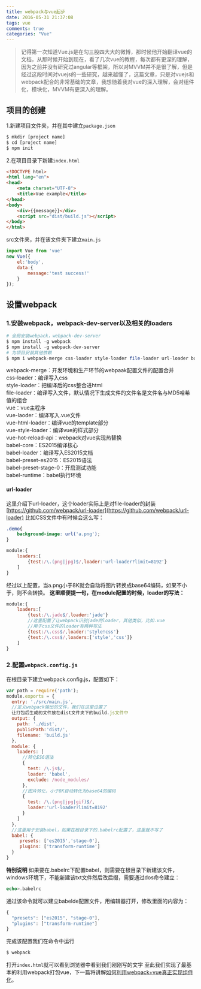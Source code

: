 ```yaml
---
title: webpack与vue起步
date: 2016-05-31 21:37:08
tags: vue
comments: true
categories: "Vue"
---
```

> 记得第一次知道Vue.js是在勾三股四大大的微博，那时候他开始翻译vue的文档，从那时候开始到现在，看了几次vue的教程，每次都有更深的理解，因为之前并没有研究过angular等框架，所以对MVVM并不是很了解，但是经过这段时间对vuejs的一些研究，越来越懂了，这篇文章，只是对vuejs和webpack配合的非常基础的文章，我想随着我对vue的深入理解，会对组件化，模块化，MVVM有更深入的理解。

## 项目的创建
1.新建项目文件夹，并在其中建立`package.json`
```js
$ mkdir [project name]
$ cd [project name]
$ npm init
```
<!--more-->
2.在项目目录下新建`index.html`
```html
<!DOCTYPE html>
<html lang="en">
<head>
    <meta charset="UTF-8">
    <title>Vue example</title>
</head>
<body>
    <div>{{message}}</div>
    <script src="dist/build.js"></script>
</body>
</html>
```
src文件夹，并在该文件夹下建立`main.js`
```javascript
import Vue from 'vue'
new Vue({
    el:'body',
    data:{
        message:'test success!'
    }
});
```
## 设置webpack
### 1.安装webpack，webpack-dev-server以及相关的loaders
```php
# 全局安装webpack，webpack-dev-server
$ npm install -g webpack
$ npm install -g webpack-dev-server
# 为项目安装其他依赖
$ npm i webpack-merge css-loader style-loader file-loader url-loader babel-core babel-loader babel-plugin-transform-runtime babel-preset-es2015 babel-preset-stage-0 babel-runtime vue vue-loader vue-html-loader vue-style-loader vue-hot-reload-api -D
```
webpack-merge：开发环境和生产环节的webpaak配置文件的配置合并<br/>
css-loader：编译写入css<br/>
style-loader：把编译后的css整合进html<br/>
file-loader：编译写入文件，默认情况下生成文件的文件名是文件名与MD5哈希值的组合<br/>
vue：vue主程序<br/>
vue-laoder：编译写入.vue文件<br/>
vue-html-loader：编译vue的template部分<br/>
vue-style-loader：编译vue的样式部分<br/>
vue-hot-reload-api：webpack对vue实现热替换<br/>
babel-core：ES2015编译核心<br/>
babel-loader：编译写入ES2015文档<br/>
babel-preset-es2015：ES2015语法<br/>
babel-preset-stage-0：开启测试功能<br/>
babel-runtime：babel执行环境<br/>
#### url-loader
这里介绍下url-loader，这个loader实际上是对file-loader的封装[https://github.com/webpack/url-loader](https://github.com/webpack/url-loader)
比如CSS文件中有时候会这么写：
```css
.demo{
    background-image: url('a.png');
}
```
```javascript
module:{
    loaders:[
        {test:/\.(png|jpg)$/,loader:'url-loader?limit=8192'}
    ]
}
```
经过以上配置，当a.png小于8K就会自动将图片转换成base64编码，如果不小于，则不会转换。
**这里顺便提一句，在module配置的时候，loader的写法：**
```javascript
module:{
    loaders:[
        {test:/\.jade$/,loader:'jade'}
        //这里配置了让webpack识别jade的loader，其他类似，比如.vue
        //用于css文件的loader有两种写法
        {test:/\.css$/,loader:'style!css'}
        {test:/\.css$/,loaders:['style','css']}
    ]
}
```
### 2.配置`webpack.config.js`
在根目录下建立webpack.config.js，配置如下：
```js
var path = require('path');
module.exports = {
  entry: './src/main.js',
  //定义webpack输出的文件，我们在这里设置了
  让打包后生成的文件放在dist文件夹下的build.js文件中
  output: {
    path: './dist',
    publicPath:'dist/',
    filename: 'build.js'
  },
  module: {
    loaders: [
      //转化ES6语法
      {
        test: /\.js$/,
        loader: 'babel',
        exclude: /node_modules/
      },
      //图片转化，小于8K自动转化为base64的编码
      {
        test: /\.(png|jpg|gif)$/,
        loader:'url-loader?limit=8192'
      }
    ]
  },
  //这里用于安装babel，如果在根目录下的.babelrc配置了，这里就不写了
  babel: {
     presets: ['es2015','stage-0'],
     plugins: ['transform-runtime']
  }
}
```
**特别说明**
如果要在.babelrc下配置babel，则需要在根目录下新建该文件，windows环境下，不能新建该txt文件然后改后缀，需要通过dos命令建立：
```php
echo>.babelrc
```
通过该命令就可以建立babelde配置文件，用编辑器打开，修改里面的内容为：
```js
{
  "presets": ["es2015", "stage-0"],
  "plugins": ["transform-runtime"]
}
```
完成该配置我们在命令中运行
```js
$ webpack
```
打开`index.html`就可以看到浏览器中看到我们刚刚写的文字
至此我们实现了最基本的利用webpack打包vue，下一篇将讲解[如何利用webpack+vue真正实现组件化](https://segmentfault.com/a/1190000005616974)。

